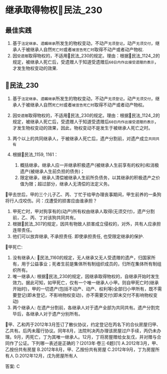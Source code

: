 # 继承取得物权🚪民法_230
## 最佳实践
1. 基于`法定继承`、`遗瞩继承`所发生的物权变动，不动产`无须登记`，动产`无须交付`，继承人于被继承人自然`死亡时`或者`被宣告死亡时`取得不动产或者动产物权. 
2. 因`受遗赠`取得物权的，不适用🚪民法_230的规定。理由：根据🚪民法_1124_2的规定，被继承人死亡后，受遗赠人于知道受遗赠后`60日内作出接受遗赠的表示`，才发生物权变动的效果.



## 🚪民法_230

1. 基于`法定继承`、`遗瞩继承`所发生的物权变动，不动产`无须登记`，动产`无须交付`，继承人于被继承人自然`死亡时`或者`被宣告死亡时`取得不动产或者动产物权。

2. 因`受遗赠`取得物权的，不适用🚪民法_230的规定。理由：根据🚪民法_1124_2的规定，被继承人死亡后，受遗赠人于知道受遗赠后`60日内作出接受遗赠的表示`，才发生物权变动的效果，因此，物权变动不是发生于被继承人死亡之时。

3. 两个以上的共同继承人，于被继承人死亡后，遗产分割前，对遗产成立`共同共有`

4. 根据🚪民法_1159, 1161：
    1. 概括继承，继承人应一并继承积极遗产(被继承人生前享有的权利)和消极遗产(被继承人生前负担的债务)；
    2. 限定继承，继承人清偿被继承人生前所负债务，以其继承的积极遗产之价值为限；超过部分，继承人无清偿的法定义务。




🍐甲去世后，甲的三个儿子乙、丙、丁忙于给甲办理丧事期间，甲生前养的一条狗将行人戊咬伤。问：戊遭受的损害应由谁承担？
1. 甲死亡时，甲对狗享有的(动产)所有权由继承人取得(无须交付)，遗产分割前，乙、丙、丁对该狗共同共有。
2. 根据🚪民法_307的规定，因共有物致人损害成立侵权的，对外，共有人应承担连带责任。
3. 他们可以放弃继承, 不承担责任. 即使承担责任, 也受限定继承的保护.



🍐甲死亡:
1. 没有继承人: 🚪民法_1160的规定，无人继承又无人受遗赠的遗产，归国家所有，用于公益事业；死者生前是集体所有制组织成员的，归所在集体所有制组织所有。
2. 唯一继承人: 根据🚪民法_230的规定，因继承取得物权的，自继承开始时发生效力。据此可知，如甲死亡，仅有一个唯一继承人小甲。则自甲死亡时(继承开始时)，甲的一切遗产(包括不动产、动产、权利等)全部归小甲所有，既不需要登记(即未登记，不影响物权变动)，亦不需要交付(即未交付不影响物权变动)
3. 两个继承人: 在遗产分割前，各继承人对于遗产全部为共同共有。遗产分割完毕后，各继承人对于遗产分别所有。

🍐甲、乙和丙于2012年3月签订了散伙协议，约定登记在丙名下的合伙房屋归甲、乙共有。后丙未履行协议。同年8月，法院判决丙办理该房屋过户手续，丙仍未办理。9月，丙死亡，丁为其唯一继承人。12月，丁将房屋赠给女友戊，并对赠与合同作了公证。下列哪一表述是正确的？(2013年·卷三·6题)[1]
A.2012年3月，甲、乙按份共有房屋
B.2012年8月，甲、乙按份共有房屋
C.2012年9月，丁为房屋所有人
D.2012年12月，戊为房屋所有人

答案: C
